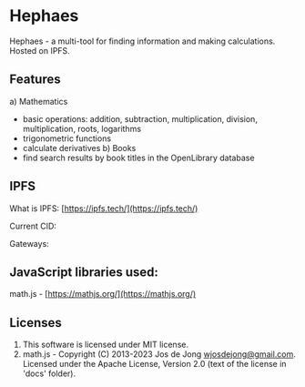 # Hephaes
Hephaes - a multi-tool for finding information and making calculations. Hosted on IPFS.
## Features
a) Mathematics
- basic operations: addition, subtraction, multiplication, division, multiplication, roots, logarithms
- trigonometric functions
- calculate derivatives 
b) Books
- find search results by book titles in the OpenLibrary database
## IPFS
What is IPFS: [https://ipfs.tech/](https://ipfs.tech/)

Current CID:

Gateways:

## JavaScript libraries used:
math.js - [https://mathjs.org/](https://mathjs.org/)
## Licenses
1. This software is licensed under MIT license.
2. math.js - Copyright (C) 2013-2023 Jos de Jong wjosdejong@gmail.com.
Licensed under the Apache License, Version 2.0 (text of the license in 'docs' folder).